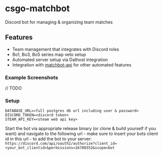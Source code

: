 # csgo-matchbot

Discord bot for managing & organizing team matches

## Features

- Team management that integrates with Discord roles
- Bo1, Bo3, Bo5 series map veto setup
- Automated server setup via Dathost integration
- Integration with [matchbot-api](https://github.com/martig3/matchbot-api) for other automated features

### Example Screenshots

// TODO

### Setup

```
DATABASE_URL=<full postgres db url including user & password>
DISCORD_TOKEN=<discord token>
STEAM_API_KEY=<steam web api key>
```

Start the bot via appropriate release binary (or clone & build yourself if you want) and navigate to the following url -
make sure to insert your bots client id in this url - to add the bot to your
server: `https://discord.com/api/oauth2/authorize?client_id=<your_bot_clientid>&permissions=16780352&scope=bot`

